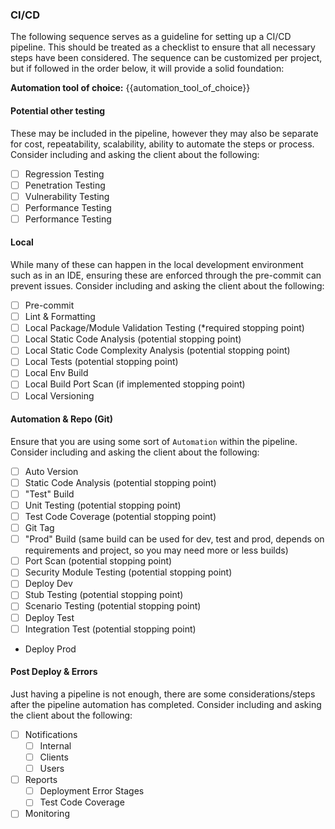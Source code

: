 
### CI/CD
The following sequence serves as a guideline for setting up a CI/CD pipeline. This should be treated as a checklist to ensure that all necessary steps have been considered. The sequence can be customized per project, but if followed in the order below, it will provide a solid foundation:

**Automation tool of choice:** {{automation_tool_of_choice}}

#### Potential other testing
These may be included in the pipeline, however they may also be separate for cost, repeatability, scalability, ability to automate the steps or process. Consider including and asking the client about the following:
- [ ] Regression Testing
- [ ] Penetration Testing
- [ ] Vulnerability Testing
- [ ] Performance Testing
- [ ] Performance Testing

#### Local
While many of these can happen in the local development environment such as in an IDE, ensuring these are enforced through the pre-commit can prevent issues. Consider including and asking the client about the following:
- [ ] Pre-commit
- [ ] Lint & Formatting
- [ ] Local Package/Module Validation Testing (*required stopping point)
- [ ] Local Static Code Analysis (potential stopping point)
- [ ] Local Static Code Complexity Analysis (potential stopping point)
- [ ] Local Tests (potential stopping point)
- [ ] Local Env Build
- [ ] Local Build Port Scan (if implemented stopping point)
- [ ] Local Versioning

#### Automation & Repo (Git)
Ensure that you are using some sort of `Automation` within the pipeline. Consider including and asking the client about the following:
- [ ] Auto Version
- [ ] Static Code Analysis (potential stopping point)
- [ ] "Test" Build
- [ ] Unit Testing (potential stopping point)
- [ ] Test Code Coverage (potential stopping point)
- [ ] Git Tag
- [ ] "Prod" Build (same build can be used for dev, test and prod, depends on requirements and project, so you may need more or less builds)
- [ ] Port Scan (potential stopping point)
- [ ] Security Module Testing (potential stopping point)
- [ ] Deploy Dev
- [ ] Stub Testing (potential stopping point)
- [ ] Scenario Testing (potential stopping point)
- [ ] Deploy Test
- [ ] Integration Test (potential stopping point)
* Deploy Prod

#### Post Deploy & Errors
Just having a pipeline is not enough, there are some considerations/steps after the pipeline automation has completed. Consider including and asking the client about the following:
- [ ] Notifications
    - [ ] Internal
    - [ ] Clients
    - [ ] Users
- [ ] Reports
    - [ ] Deployment Error Stages
    - [ ] Test Code Coverage
- [ ] Monitoring
